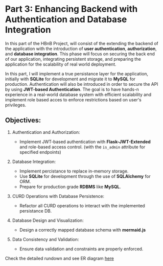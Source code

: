 # Part 3: Enhancing Backend with Authentication and Database Integration
In this part of the HBnB Project, will consist of the extending the backend of the application with the introduction of **user authentication**, **authorization**, and **database integration**. This phase will focus on securing the back end of our application, integrating persistent storage, and preparing the application for the scalability of real world deployment.

In this part, I will implement a true persistance layer for the application, initially with **SQLite** for development and migrate it to **MySQL** for production.  Authentication will also be introduced in order to secure the API by using **JWT-based Authentication**. The goal is to have hands-n experience in a real-world database system with efficient scalability and implement role based acces to enforce restrictions based on user's privileges.

## Objectives:
1. Authentication and Authorization:
    * Implement JWT-based authentication with **Flask-JWT-Extended** and role-based access control. (with the `is_admin` attribute for specified endpoints)

2. Database Integration:
    * Implement percistance to replace in-memory storage.
    * Use **SQLite** for development through the use of **SQLAlchemy** for ORM.
    * Prepare for production grade **RDBMS** like **MySQL**.

3. CURD Operations with Database Persistence:
    * Refactor all CURD operations to interact with the implemented persistance DB.

4. Database Design and Visualization:
    * Design a correctly mapped database schema with **mermaid.js**

5. Data Consistency and Validation:
    * Ensure data validation and constraints are properly enforced.

Check the detailed rundown and see ER diagram [here](/part3/hbnb/README.md)

